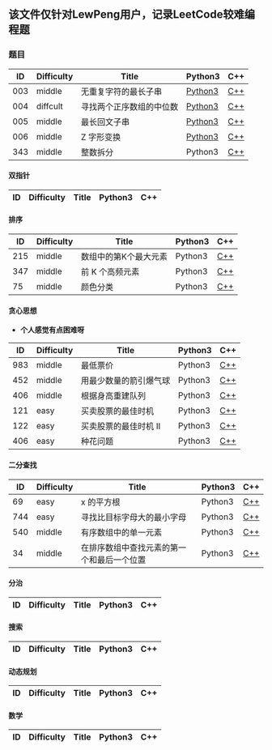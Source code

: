 ## 该文件仅针对LewPeng用户，记录LeetCode较难编程题
### 题目
| ID | Difficulty | Title | Python3 | C++ |
| ------ | ------ | ------ | ------ | ------ |
| 003 | middle | 无重复字符的最长子串 | [Python3](https://github.com/LewPeng97/Future_Work/blob/master/LeetCode/003(Python3).md) | [C++](https://github.com/LewPeng97/Future_Work/blob/master/LeetCode/003(C++).md) |
| 004 | diffcult | 寻找两个正序数组的中位数 | [Python3](https://github.com/LewPeng97/Future_Work/blob/master/LeetCode/004(Python3).md) | [C++](https://github.com/LewPeng97/Future_Work/blob/master/LeetCode/004(C%2B%2B).md) | 
| 005 | middle | 最长回文子串 | [Python3](https://github.com/LewPeng97/Future_Work/blob/master/LeetCode/005(Python3).md) | [C++](https://github.com/LewPeng97/Future_Work/blob/master/LeetCode/005(C%2B%2B).md) |
| 006 | middle | Z 字形变换 | [Python3](https://github.com/LewPeng97/Future_Work/blob/master/LeetCode/006(Python3).md) | [C++](https://github.com/LewPeng97/Future_Work/blob/master/LeetCode/006(C%2B%2B).md) |
| 343 | middle | 整数拆分 | Python3 | [C++](https://github.com/LewPeng97/Future_Work/blob/master/LeetCode/343(C%2B%2B).md)
#### 双指针
| ID | Difficulty | Title | Python3 | C++ |
| ------ | ------ | ------ | ------ | ------ |
#### 排序
| ID | Difficulty | Title | Python3 | C++ |
| ------ | ------ | ------ | ------ | ------ |
| 215 | middle | 数组中的第K个最大元素 | Python3 | [C++](https://github.com/LewPeng97/Future_Work/blob/master/LeetCode/215%E3%80%81%E6%95%B0%E7%BB%84%E4%B8%AD%E7%9A%84%E7%AC%ACK%E4%B8%AA%E6%9C%80%E5%A4%A7%E5%85%83%E7%B4%A0.md)
| 347 | middle | 前 K 个高频元素 | Python3 | [C++](https://github.com/LewPeng97/Future_Work/blob/master/LeetCode/347.%20%E5%89%8D%20K%20%E4%B8%AA%E9%AB%98%E9%A2%91%E5%85%83%E7%B4%A0.md)
| 75 | middle | 颜色分类 | Python3 | [C++](https://github.com/LewPeng97/Future_Work/blob/master/LeetCode/75.%20%E9%A2%9C%E8%89%B2%E5%88%86%E7%B1%BB.md)
#### 贪心思想
* **个人感觉有点困难呀**

| ID | Difficulty | Title | Python3 | C++ |
| ------ | ------ | ------ | ------ | ------ |
| 983 | middle | 最低票价 | Python3 | [C++](https://github.com/LewPeng97/Future_Work/blob/master/LeetCode/75.%20%E9%A2%9C%E8%89%B2%E5%88%86%E7%B1%BB.md)
| 452 | middle | 用最少数量的箭引爆气球 | Python3 | [C++](https://github.com/LewPeng97/Future_Work/blob/master/LeetCode/452.%20%E7%94%A8%E6%9C%80%E5%B0%91%E6%95%B0%E9%87%8F%E7%9A%84%E7%AE%AD%E5%BC%95%E7%88%86%E6%B0%94%E7%90%83.md)
| 406 | middle | 根据身高重建队列 | Python3 | [C++](https://github.com/LewPeng97/Future_Work/blob/master/LeetCode/406.%20%E6%A0%B9%E6%8D%AE%E8%BA%AB%E9%AB%98%E9%87%8D%E5%BB%BA%E9%98%9F%E5%88%97.md)
| 121 | easy | 买卖股票的最佳时机 | Python3 | [C++](https://github.com/LewPeng97/Future_Work/blob/master/LeetCode/121.%20%E4%B9%B0%E5%8D%96%E8%82%A1%E7%A5%A8%E7%9A%84%E6%9C%80%E4%BD%B3%E6%97%B6%E6%9C%BA.md)
| 122 | easy | 买卖股票的最佳时机 II | Python3 | [C++](https://github.com/LewPeng97/Future_Work/blob/master/LeetCode/122.%20%E4%B9%B0%E5%8D%96%E8%82%A1%E7%A5%A8%E7%9A%84%E6%9C%80%E4%BD%B3%E6%97%B6%E6%9C%BA%20II.md)
| 406 | easy | 种花问题 | Python3 | [C++](https://github.com/LewPeng97/Future_Work/blob/master/LeetCode/605.%20%E7%A7%8D%E8%8A%B1%E9%97%AE%E9%A2%98.md)
#### 二分查找
| ID | Difficulty | Title | Python3 | C++ |
| ------ | ------ | ------ | ------ | ------ |
| 69 | easy | x 的平方根 | Python3 | [C++](https://github.com/LewPeng97/Future_Work/blob/master/LeetCode/69.%20x%20%E7%9A%84%E5%B9%B3%E6%96%B9%E6%A0%B9.md)
| 744 | easy | 寻找比目标字母大的最小字母 | Python3 | [C++](https://github.com/LewPeng97/Future_Work/blob/master/LeetCode/744.%20%E5%AF%BB%E6%89%BE%E6%AF%94%E7%9B%AE%E6%A0%87%E5%AD%97%E6%AF%8D%E5%A4%A7%E7%9A%84%E6%9C%80%E5%B0%8F%E5%AD%97%E6%AF%8D.md)
| 540 | middle | 有序数组中的单一元素 | Python3 | [C++](https://github.com/LewPeng97/Future_Work/blob/master/LeetCode/540.%20%E6%9C%89%E5%BA%8F%E6%95%B0%E7%BB%84%E4%B8%AD%E7%9A%84%E5%8D%95%E4%B8%80%E5%85%83%E7%B4%A0.md)
| 34 | middle | 在排序数组中查找元素的第一个和最后一个位置 | Python3 | [C++](https://github.com/LewPeng97/Future_Work/blob/master/LeetCode/34.%20%E5%9C%A8%E6%8E%92%E5%BA%8F%E6%95%B0%E7%BB%84%E4%B8%AD%E6%9F%A5%E6%89%BE%E5%85%83%E7%B4%A0%E7%9A%84%E7%AC%AC%E4%B8%80%E4%B8%AA%E5%92%8C%E6%9C%80%E5%90%8E%E4%B8%80%E4%B8%AA%E4%BD%8D%E7%BD%AE.md)

#### 分治
| ID | Difficulty | Title | Python3 | C++ |
| ------ | ------ | ------ | ------ | ------ |
#### 搜索
| ID | Difficulty | Title | Python3 | C++ |
| ------ | ------ | ------ | ------ | ------ |
#### 动态规划
| ID | Difficulty | Title | Python3 | C++ |
| ------ | ------ | ------ | ------ | ------ |
#### 数学
| ID | Difficulty | Title | Python3 | C++ |
| ------ | ------ | ------ | ------ | ------ |
